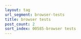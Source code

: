```yaml
---
layout: tag
url_segment: browser-tests
title: browser tests
post_count: 2
sort_index: 00585-browser tests
---
```


